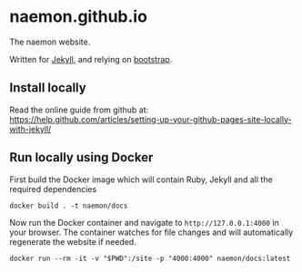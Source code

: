 naemon.github.io
================

The naemon website.

Written for [Jekyll](http://jekyllrb.com/), and relying on [bootstrap](http://getbootstrap.com/).

Install locally
---------------
Read the online guide from github at:
https://help.github.com/articles/setting-up-your-github-pages-site-locally-with-jekyll/


Run locally using Docker
---------------

First build the Docker image which will contain Ruby, Jekyll and all the required dependencies
```
docker build . -t naemon/docs
```

Now run the Docker container and navigate to `http://127.0.0.1:4000` in your browser.
The container watches for file changes and will automatically regenerate the website if needed.

```
docker run --rm -it -v "$PWD":/site -p "4000:4000" naemon/docs:latest
```
